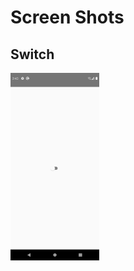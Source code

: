 # Screen Shots

## Switch

<img src="https://github.com/ArunKumarVallal99/UserInterface/blob/Switch/ScreenShots/Screenshot_1606295637.png" height="300">